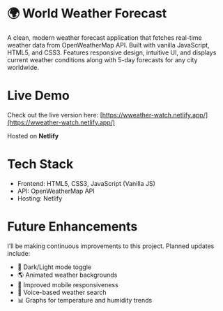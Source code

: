 # 🌍 World Weather Forecast

A clean, modern weather forecast application that fetches real-time weather data from OpenWeatherMap API. Built with vanilla JavaScript, HTML5, and CSS3. 
Features responsive design, intuitive UI, and displays current weather conditions along with 5-day forecasts for any city worldwide.

# Live Demo
Check out the live version here: [https://wweather-watch.netlify.app/](https://wweather-watch.netlify.app/)

Hosted on **Netlify**

# Tech Stack
- Frontend: HTML5, CSS3, JavaScript (Vanilla JS)
- API: OpenWeatherMap API
- Hosting: Netlify

  
# Future Enhancements

I’ll be making continuous improvements to this project.
Planned updates include:
- 🌙 Dark/Light mode toggle
- 🌎 Animated weather backgrounds
- 📱 Improved mobile responsiveness
- 💬 Voice-based weather search
- 📊 Graphs for temperature and humidity trends
